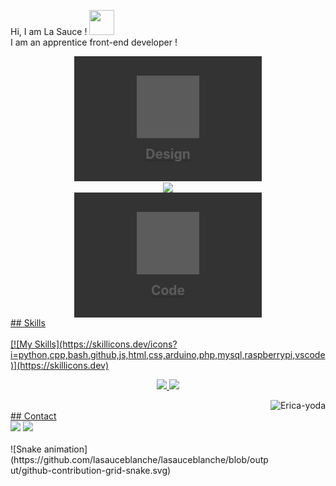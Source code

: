   Hi, I am La Sauce ! <img src="https://media.giphy.com/media/hvRJCLFzcasrR4ia7z/giphy.gif" width="40" height="40">
    <br>
    I am an apprentice front-end developer !
    </br>

  <div>
        <a href="https://github.com/lasauceblanche">
            <div align="center" style="display: inline_block;" >
                <div style="position: relative; cursor: pointer;">
                    <div
                        style="width: 300px; height: 200px; transition: 0.5s; position: relative; background: #333; display: flex; justify-content: center; align-items: center; z-index: 1; ">
                        <div style="opacity: 0.2; transition: 0.5s;">
                            <img src="https://github.com/Jhonierpc/WebDevelopment/blob/master/CSS%20Card%20Hover%20Effects/img/design_128.png?raw=true"
                                style="max-width: 100px;">
                            <h3 style="margin: 10px 0 0; padding: 0; color: #fff; text-align: center; font-size: 1.5em;">
                                Design
                            </h3>
                        </div>
                    </div>
                </div>
                <img align="center" height="170"
                    src="https://github-readme-stats.vercel.app/api/top-langs/?username=lasauceblanche&layout=compact&langs_count=16&theme=dracula" />
                            <div style="position: relative; cursor: pointer;">
                    <div
                        style="width: 300px; height: 200px; transition: 0.5s; position: relative; background: #333; display: flex; justify-content: center; align-items: center; z-index: 1; a">
                        <div style="opacity: 0.2; transition: 0.5s;">
                            <img src="https://github.com/Jhonierpc/WebDevelopment/blob/master/CSS%20Card%20Hover%20Effects/img/code_128.png?raw=true"
                                style="max-width: 100px;">
                            <h3 style="margin: 10px 0 0; padding: 0; color: #fff; text-align: center; font-size: 1.5em;">
                                Code
                            </h3>
                        </div>
                    </div>
    </div>
            </div>
    </div>
    ## Skills
    <div style="display: inline_block"><br>
        [![My
        Skills](https://skillicons.dev/icons?i=python,cpp,bash,github,js,html,css,arduino,php,mysql,raspberrypi,vscode)](https://skillicons.dev)
        <p align="center">
            <img width="49.5%"
                src="https://github-readme-stats.vercel.app/api?username=lasauceblanche&show_icons=true&theme=dracula&hide_border=true" />
            <img width="49.5%"
                src="https://github-readme-streak-stats.herokuapp.com/?user=lasauceblanche&theme=dracula&hide_border=true" />
        </p>
        <img align="right" height="180em" alt="Erica-yoda"
            src="https://media1.giphy.com/media/Wo0Yw7qwzgQak/giphy.gif?cid=ecf05e47iupbwp969x4oo8dof7trloaz8maagc7xoqd6u73r&ep=v1_gifs_search&rid=giphy.gif&ct=g">
    </div>
    </br>
    ## Contact
    <div>
        <a href="https://www.instagram.com/_sweety_riv_/" target="_blank"><img
                src="https://img.shields.io/badge/-Instagram-%23E4405F?style=for-the-badge&logo=instagram&logoColor=white"
                target="_blank"></a>
        <a href="mailto: tom.rivillon@gmail.com"><img
                src="https://img.shields.io/badge/-Gmail-%23333?style=for-the-badge&logo=gmail&logoColor=white"
                target="_blank"></a>
        </br>
        </br>
        ![Snake animation](https://github.com/lasauceblanche/lasauceblanche/blob/output/github-contribution-grid-snake.svg)
    </div>
